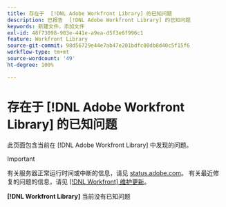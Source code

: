 ```yaml
---
title: 存在于  [!DNL Adobe Workfront Library] 的已知问题
description: 已报告  [!DNL Adobe Workfront Library] 的已知问题
keywords: 新建文件，添加文件
exl-id: 48f73098-903e-441e-a9ea-d5f3e6f996c1
feature: Workfront Library
source-git-commit: 98d56729e44e7ab47e201bdfc00db8d40c5f15f6
workflow-type: tm+mt
source-wordcount: '49'
ht-degree: 100%

---
```


# 存在于 [!DNL Adobe Workfront Library] 的已知问题

此页面包含当前在 [!DNL Adobe Workfront Library] 中发现的问题。

>[!IMPORTANT]
>
>有关服务器正常运行时间或中断的信息，请见 [status.adobe.com](https://status.adobe.com)。 有关最近修复的问题的信息，请见 [[!DNL Workfront]  维护更新](../maintenance/current-updates.md)。

**[!DNL Workfront Library]** 当前没有已知问题

<!--


-->
